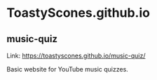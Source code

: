 # ToastyScones.github.io

## music-quiz
Link: https://toastyscones.github.io/music-quiz/

Basic website for YouTube music quizzes. 